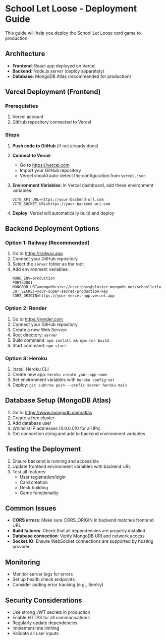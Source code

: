 # School Let Loose - Deployment Guide

This guide will help you deploy the School Let Loose card game to production.

## Architecture

- **Frontend**: React app deployed on Vercel
- **Backend**: Node.js server (deploy separately)
- **Database**: MongoDB Atlas (recommended for production)

## Vercel Deployment (Frontend)

### Prerequisites
1. Vercel account
2. GitHub repository connected to Vercel

### Steps

1. **Push code to GitHub** (if not already done)
2. **Connect to Vercel**:
   - Go to https://vercel.com
   - Import your GitHub repository
   - Vercel should auto-detect the configuration from `vercel.json`

3. **Environment Variables**:
   In Vercel dashboard, add these environment variables:
   ```
   VITE_API_URL=https://your-backend-url.com
   VITE_SOCKET_URL=https://your-backend-url.com
   ```

4. **Deploy**: Vercel will automatically build and deploy

## Backend Deployment Options

### Option 1: Railway (Recommended)
1. Go to https://railway.app
2. Connect your GitHub repository
3. Select the `server` folder as the root
4. Add environment variables:
   ```
   NODE_ENV=production
   PORT=3001
   MONGODB_URI=mongodb+srv://user:pass@cluster.mongodb.net/schoolletloose
   JWT_SECRET=your-super-secret-production-key
   CORS_ORIGIN=https://your-vercel-app.vercel.app
   ```

### Option 2: Render
1. Go to https://render.com
2. Connect your GitHub repository
3. Create a new Web Service
4. Root directory: `server`
5. Build command: `npm install && npm run build`
6. Start command: `npm start`

### Option 3: Heroku
1. Install Heroku CLI
2. Create new app: `heroku create your-app-name`
3. Set environment variables with `heroku config:set`
4. Deploy: `git subtree push --prefix server heroku main`

## Database Setup (MongoDB Atlas)

1. Go to https://www.mongodb.com/atlas
2. Create a free cluster
3. Add database user
4. Whitelist IP addresses (0.0.0.0/0 for all IPs)
5. Get connection string and add to backend environment variables

## Testing the Deployment

1. Ensure backend is running and accessible
2. Update frontend environment variables with backend URL
3. Test all features:
   - User registration/login
   - Card creation
   - Deck building
   - Game functionality

## Common Issues

- **CORS errors**: Make sure CORS_ORIGIN in backend matches frontend URL
- **Build failures**: Check that all dependencies are properly installed
- **Database connection**: Verify MongoDB URI and network access
- **Socket.IO**: Ensure WebSocket connections are supported by hosting provider

## Monitoring

- Monitor server logs for errors
- Set up health check endpoints
- Consider adding error tracking (e.g., Sentry)

## Security Considerations

- Use strong JWT secrets in production
- Enable HTTPS for all communications
- Regularly update dependencies
- Implement rate limiting
- Validate all user inputs

